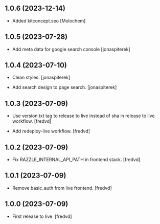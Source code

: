 ## 1.0.6 (2023-12-14)


- Added kitconcept.seo [Molochem]

## 1.0.5 (2023-07-28)


- Add meta data for google search console [jonaspiterek]


## 1.0.4 (2023-07-10)

- Clean styles. [jonaspiterek]

- Add search design to page search. [jonaspiterek]


## 1.0.3 (2023-07-09)

- Use version.txt tag to release to live instead of sha in release to live workflow. [fredvd]

- Add redeploy-live workflow. [fredvd]

## 1.0.2 (2023-07-09)

- Fix RAZZLE_INTERNAL_API_PATH in frontend stack. [fredvd]


## 1.0.1 (2023-07-09)

- Remove basic_auth from live frontend. [fredvd]


## 1.0.0 (2023-07-09)

- First release to live. [fredvd]
